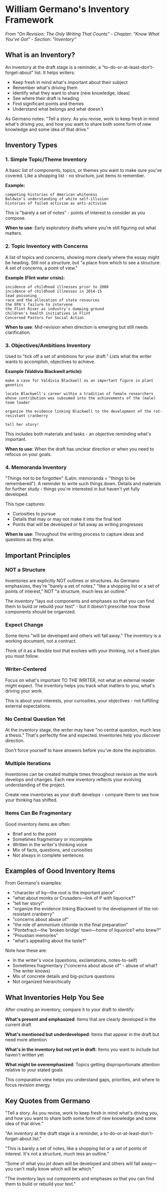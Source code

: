 # William Germano's Inventory Framework

*From "On Revision: The Only Writing That Counts" - Chapter: "Know What You've Got" - Section: "Inventory"*

## What is an Inventory?

An inventory at the draft stage is a reminder, a "to-do-or-at-least-don't-forget-about" list. It helps writers:
- Keep fresh in mind what's important about their subject
- Remember what's driving them
- Identify what they want to share (new knowledge, ideas)
- See where their draft is heading
- Find significant points and themes
- Understand what belongs and what doesn't

As Germano notes: "Tell a story. As you revise, work to keep fresh in mind what's driving you, and how you want to share both some form of new knowledge and some idea of that drive."

## Inventory Types

### 1. Simple Topic/Theme Inventory

A basic list of components, topics, or themes you want to make sure you've covered. Like a shopping list - no structure, just items to remember.

**Example:**
```
competing histories of American whiteness
Baldwin's understanding of white self-illusion
histories of failed activism as anti-activism
```

This is "barely a set of notes" - points of interest to consider as you compose.

**When to use**: Early exploratory drafts where you're still figuring out what matters.

### 2. Topic Inventory with Concerns

A list of topics and concerns, showing more clearly where the essay might be heading. Still not a structure, but "a place from which to see a structure. A set of concerns, a point of view."

**Example (Flint water crisis):**
```
incidence of childhood illnesses prior to 2000
incidence of childhood illnesses in 2014-15
lead poisoning
race and the allocation of state resources
the EPA's failure to intervene
the Flint River as industry's dumping ground
children's health initiatives in Flint
Concerned Pastors for Social Action
```

**When to use**: Mid-revision when direction is emerging but still needs clarification.

### 3. Objectives/Ambitions Inventory

Used to "tick off a set of ambitions for your draft." Lists what the writer wants to accomplish, objectives to achieve.

**Example (Valdivia Blackwell article):**
```
make a case for Valdivia Blackwell as an important figure in plant genetics

locate Blackwell's career within a tradition of female researchers
whose contribution was subsumed into the achievements of the (male) team leader

organize the evidence linking Blackwell to the development of the rot-resistant cranberry

tell her story!
```

This includes both materials and tasks - an objective reminding what's important.

**When to use**: When the draft has unclear direction or when you need to refocus on your goals.

### 4. Memoranda Inventory

"Things not to be forgotten" (Latin: memoranda = "things to be remembered"). A reminder to write such things down. Details and materials for further study - things you're interested in but haven't yet fully developed.

This type captures:
- Curiosities to pursue
- Details that may or may not make it into the final text
- Points that will be developed or fall away as writing progresses

**When to use**: Throughout the writing process to capture ideas and questions as they arise.

## Important Principles

### NOT a Structure

Inventories are explicitly NOT outlines or structures. As Germano emphasizes, they're "barely a set of notes," "like a shopping list or a set of points of interest," NOT "a structure, much less an outline."

The inventory "lays out components and emphases so that you can find them to build or rebuild your text" - but it doesn't prescribe how those components should be organized.

### Expect Change

Some items "will be developed and others will fall away." The inventory is a working document, not a contract.

Think of it as a flexible tool that evolves with your thinking, not a fixed plan you must follow.

### Writer-Centered

Focus on what's important TO THE WRITER, not what an external reader might expect. The inventory helps you track what matters to you, what's driving your work.

This is about your interests, your curiosities, your objectives - not fulfilling external expectations.

### No Central Question Yet

At the inventory stage, the writer may have "no central question, much less a thesis." That's perfectly fine and expected. Inventories help you discover direction.

Don't force yourself to have answers before you've done the exploration.

### Multiple Iterations

Inventories can be created multiple times throughout revision as the work develops and changes. Each new inventory reflects your evolving understanding of the project.

Create new inventories as your draft develops - compare them to see how your thinking has shifted.

### Items Can Be Fragmentary

Good inventory items are often:
- Brief and to the point
- Sometimes fragmentary or incomplete
- Written in the writer's thinking voice
- Mix of facts, questions, and curiosities
- Not always in complete sentences

## Examples of Good Inventory Items

From Germano's examples:

- "character of liq—the root is the important piece"
- "what about monks or Crusaders—link of P with liquorice?"
- "tell her story!"
- "organize the evidence linking Blackwell to the development of the rot-resistant cranberry"
- "concerns about abuse of"
- "the role of ammonium chloride in the final preparation"
- "Pontefract—the 'broken bridge' town—home of liquorice? who knew?"
- "Proustian memories"
- "what's appealing about the taste?"

Note how these are:
- In the writer's voice (questions, exclamations, notes-to-self)
- Sometimes fragmentary ("concerns about abuse of" - abuse of what? The writer knows)
- Mix of concrete details and big-picture questions
- Not organized hierarchically

## What Inventories Help You See

After creating an inventory, compare it to your draft to identify:

**What's present and emphasized**: Items that are clearly developed in the current draft

**What's mentioned but underdeveloped**: Items that appear in the draft but need more attention

**What's in the inventory but not yet in draft**: Items you want to include but haven't written yet

**What might be overemphasized**: Topics getting disproportionate attention relative to your stated goals

This comparative view helps you understand gaps, priorities, and where to focus revision energy.

## Key Quotes from Germano

"Tell a story. As you revise, work to keep fresh in mind what's driving you, and how you want to share both some form of new knowledge and some idea of that drive."

"An inventory at the draft stage is a reminder, a to-do-or-at-least-don't-forget-about list."

"This is barely a set of notes, like a shopping list or a set of points of interest. It's not a structure, much less an outline."

"Some of what you jot down will be developed and others will fall away—you can't really know which will be which."

"The inventory lays out components and emphases so that you can find them to build or rebuild your text."
